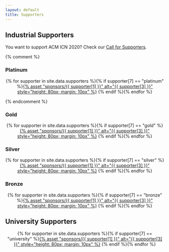 ```yaml
---
layout: default
title: Supporters
---
```


## Industrial Supporters

<p>
You want to support ACM ICN 2020? Check our <a href="cf-supporters.html">Call for Supporters</a>.
</p>

{% comment %}

### Platinum

<p>
<div style="text-align: center;">
{% for supporter in site.data.supporters
%}{% if supporter[7] == "platinum"
%}<a href="{{ supporter[2] }}">{% asset "sponsors/{{ supporter[1] }}" alt="{{ supporter[3] }}" style="height: 80px; margin: 10px" %}</a>
{% endif
%}{% endfor %}
</div>
</p>

{% endcomment %}

### Gold

<p>
<div style="text-align: center;">
{% for supporter in site.data.supporters
%}{% if supporter[7] == "gold"
%}<a href="{{ supporter[2] }}">{% asset "sponsors/{{ supporter[1] }}" alt="{{ supporter[3] }}" style="height: 80px; margin: 10px" %}</a>
{% endif
%}{% endfor %}
</div>
</p>


### Silver


<p>
<div style="text-align: center;">
{% for supporter in site.data.supporters
%}{% if supporter[7] == "silver"
%}<a href="{{ supporter[2] }}">{% asset "sponsors/{{ supporter[1] }}" alt="{{ supporter[3] }}" style="height: 80px; margin: 10px" %}</a>
{% endif
%}{% endfor %}
</div>
</p>

### Bronze

<p>
<div style="text-align: center;">
{% for supporter in site.data.supporters
%}{% if supporter[7] == "bronze"
%}<a href="{{ supporter[2] }}">{% asset "sponsors/{{ supporter[1] }}" alt="{{ supporter[3] }}" style="height: 80px; margin: 10px" %}</a>
{% endif
%}{% endfor %}
</div>
</p>


## University Supporters

<p>
<div style="text-align: center;">
{% for supporter in site.data.supporters
%}{% if supporter[7] == "university"
%}<a href="{{ supporter[2] }}">{% asset "sponsors/{{ supporter[1] }}" alt="{{ supporter[3] }}" style="height: 80px; margin: 10px" %}</a>
{% endif
%}{% endfor %}
</div>
</p>
